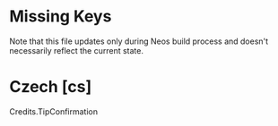 # Missing Keys
Note that this file updates only during Neos build process and doesn't necessarily reflect the current state.

# Czech [cs]
Credits.TipConfirmation  

